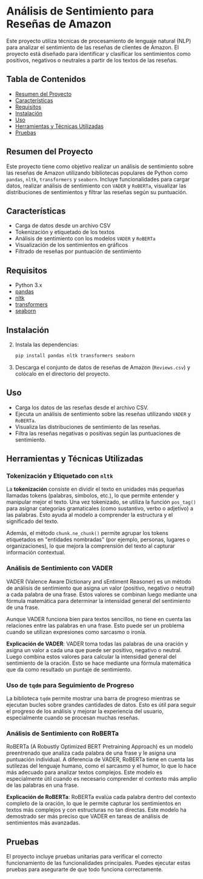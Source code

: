 # Análisis de Sentimiento para Reseñas de Amazon

Este proyecto utiliza técnicas de procesamiento de lenguaje natural (NLP) para analizar el sentimiento de las reseñas de clientes de Amazon. El proyecto está diseñado para identificar y clasificar los sentimientos como positivos, negativos o neutrales a partir de los textos de las reseñas.

## Tabla de Contenidos
- [Resumen del Proyecto](#resumen-del-proyecto)
- [Características](#características)
- [Requisitos](#requisitos)
- [Instalación](#instalación)
- [Uso](#uso)
- [Herramientas y Técnicas Utilizadas](#herramientas-y-técnicas-utilizadas)
- [Pruebas](#pruebas)

## Resumen del Proyecto

Este proyecto tiene como objetivo realizar un análisis de sentimiento sobre las reseñas de Amazon utilizando bibliotecas populares de Python como `pandas`, `nltk`, `transformers` y `seaborn`. Incluye funcionalidades para cargar datos, realizar análisis de sentimiento con `VADER` y `RoBERTa`, visualizar las distribuciones de sentimientos y filtrar las reseñas según su puntuación.

## Características

- Carga de datos desde un archivo CSV
- Tokenización y etiquetado de los textos
- Análisis de sentimiento con los modelos `VADER` y `RoBERTa`
- Visualización de los sentimientos en gráficos
- Filtrado de reseñas por puntuación de sentimiento

## Requisitos

- Python 3.x
- [pandas](https://pandas.pydata.org/)
- [nltk](https://www.nltk.org/)
- [transformers](https://huggingface.co/transformers/)
- [seaborn](https://seaborn.pydata.org/)

## Instalación

2. Instala las dependencias:
   ```bash
   pip install pandas nltk transformers seaborn
   ```

3. Descarga el conjunto de datos de reseñas de Amazon (`Reviews.csv`) y colócalo en el directorio del proyecto.

## Uso

- Carga los datos de las reseñas desde el archivo CSV.
- Ejecuta un análisis de sentimiento sobre las reseñas utilizando `VADER` y `RoBERTa`.
- Visualiza las distribuciones de sentimiento de las reseñas.
- Filtra las reseñas negativas o positivas según las puntuaciones de sentimiento.

## Herramientas y Técnicas Utilizadas

### Tokenización y Etiquetado con `nltk`
La **tokenización** consiste en dividir el texto en unidades más pequeñas llamadas tokens (palabras, símbolos, etc.), lo que permite entender y manipular mejor el texto. Una vez tokenizado, se utiliza la función `pos_tag()` para asignar categorías gramaticales (como sustantivo, verbo o adjetivo) a las palabras. Esto ayuda al modelo a comprender la estructura y el significado del texto.

Además, el método `chunk.ne_chunk()` permite agrupar los tokens etiquetados en "entidades nombradas" (por ejemplo, personas, lugares o organizaciones), lo que mejora la comprensión del texto al capturar información contextual.

### Análisis de Sentimiento con VADER
VADER (Valence Aware Dictionary and sEntiment Reasoner) es un método de análisis de sentimiento que asigna un valor (positivo, negativo o neutral) a cada palabra de una frase. Estos valores se combinan luego mediante una fórmula matemática para determinar la intensidad general del sentimiento de una frase.

Aunque VADER funciona bien para textos sencillos, no tiene en cuenta las relaciones entre las palabras en una frase. Esto puede ser un problema cuando se utilizan expresiones como sarcasmo o ironía.

**Explicación de VADER**:
VADER toma todas las palabras de una oración y asigna un valor a cada una que puede ser positivo, negativo o neutral. Luego combina estos valores para calcular la intensidad general del sentimiento de la oración. Esto se hace mediante una fórmula matemática que da como resultado un puntaje de sentimiento.

### Uso de `tqdm` para Seguimiento de Progreso
La biblioteca `tqdm` permite mostrar una barra de progreso mientras se ejecutan bucles sobre grandes cantidades de datos. Esto es útil para seguir el progreso de los análisis y mejorar la experiencia del usuario, especialmente cuando se procesan muchas reseñas.

### Análisis de Sentimiento con RoBERTa
RoBERTa (A Robustly Optimized BERT Pretraining Approach) es un modelo preentrenado que analiza cada palabra de una frase y le asigna una puntuación individual. A diferencia de VADER, RoBERTa tiene en cuenta las sutilezas del lenguaje humano, como el sarcasmo y el humor, lo que lo hace más adecuado para analizar textos complejos. Este modelo es especialmente útil cuando es necesario comprender el contexto más amplio de las palabras en una frase.

**Explicación de RoBERTa**:
RoBERTa evalúa cada palabra dentro del contexto completo de la oración, lo que le permite capturar los sentimientos en textos más complejos y con estructuras no tan directas. Este modelo ha demostrado ser más preciso que VADER en tareas de análisis de sentimientos más avanzadas.

## Pruebas

El proyecto incluye pruebas unitarias para verificar el correcto funcionamiento de las funcionalidades principales. Puedes ejecutar estas pruebas para asegurarte de que todo funciona correctamente.
